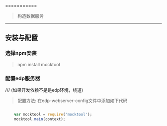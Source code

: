 ===========

> 构造数据服务

---------------------------

## 安装与配置


### 选择npm安装

> npm install mocktool

### 配置edp服务器 

/// (如果开发依赖不是是edp环境，绕道)

> 配置方法: 在edp-webserver-config文件中添加如下代码

```js

    var mocktool = require('mocktool');
    mocktool.main(context);